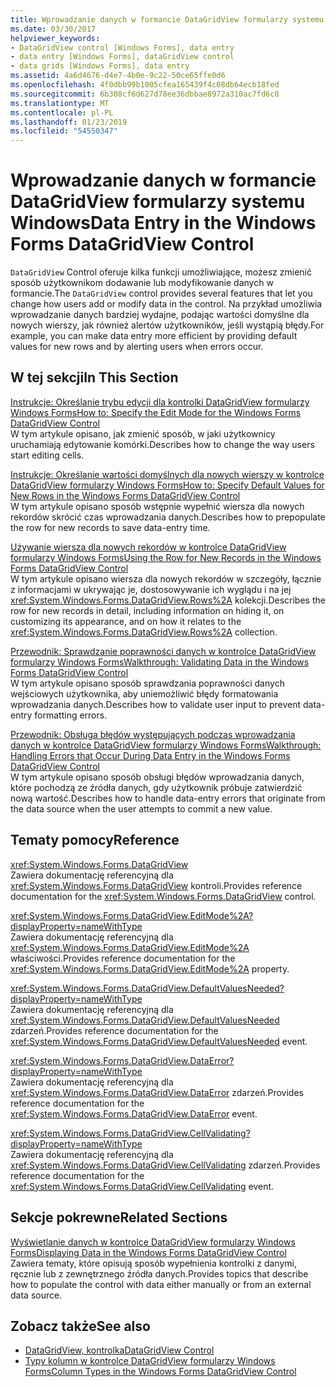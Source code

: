 ```yaml
---
title: Wprowadzanie danych w formancie DataGridView formularzy systemu Windows
ms.date: 03/30/2017
helpviewer_keywords:
- DataGridView control [Windows Forms], data entry
- data entry [Windows Forms], dataGridView control
- data grids [Windows Forms], data entry
ms.assetid: 4a6d4676-d4e7-4b0e-9c22-50ce65ffe0d6
ms.openlocfilehash: 4f0dbb99b1005cfea165439f4c08db64ecb18fed
ms.sourcegitcommit: 6b308cf6d627d78ee36dbbae8972a310ac7fd6c8
ms.translationtype: MT
ms.contentlocale: pl-PL
ms.lasthandoff: 01/23/2019
ms.locfileid: "54550347"
---
```

# <a name="data-entry-in-the-windows-forms-datagridview-control"></a><span data-ttu-id="48ece-102">Wprowadzanie danych w formancie DataGridView formularzy systemu Windows</span><span class="sxs-lookup"><span data-stu-id="48ece-102">Data Entry in the Windows Forms DataGridView Control</span></span>
<span data-ttu-id="48ece-103">`DataGridView` Control oferuje kilka funkcji umożliwiające, możesz zmienić sposób użytkownikom dodawanie lub modyfikowanie danych w formancie.</span><span class="sxs-lookup"><span data-stu-id="48ece-103">The `DataGridView` control provides several features that let you change how users add or modify data in the control.</span></span> <span data-ttu-id="48ece-104">Na przykład umożliwia wprowadzanie danych bardziej wydajne, podając wartości domyślne dla nowych wierszy, jak również alertów użytkowników, jeśli wystąpią błędy.</span><span class="sxs-lookup"><span data-stu-id="48ece-104">For example, you can make data entry more efficient by providing default values for new rows and by alerting users when errors occur.</span></span>  
  
## <a name="in-this-section"></a><span data-ttu-id="48ece-105">W tej sekcji</span><span class="sxs-lookup"><span data-stu-id="48ece-105">In This Section</span></span>  
 [<span data-ttu-id="48ece-106">Instrukcje: Określanie trybu edycji dla kontrolki DataGridView formularzy Windows Forms</span><span class="sxs-lookup"><span data-stu-id="48ece-106">How to: Specify the Edit Mode for the Windows Forms DataGridView Control</span></span>](../../../../docs/framework/winforms/controls/how-to-specify-the-edit-mode-for-the-windows-forms-datagridview-control.md)  
 <span data-ttu-id="48ece-107">W tym artykule opisano, jak zmienić sposób, w jaki użytkownicy uruchamiają edytowanie komórki.</span><span class="sxs-lookup"><span data-stu-id="48ece-107">Describes how to change the way users start editing cells.</span></span>  
  
 [<span data-ttu-id="48ece-108">Instrukcje: Określanie wartości domyślnych dla nowych wierszy w kontrolce DataGridView formularzy Windows Forms</span><span class="sxs-lookup"><span data-stu-id="48ece-108">How to: Specify Default Values for New Rows in the Windows Forms DataGridView Control</span></span>](../../../../docs/framework/winforms/controls/specify-default-values-for-new-rows-in-the-datagrid.md)  
 <span data-ttu-id="48ece-109">W tym artykule opisano sposób wstępnie wypełnić wiersza dla nowych rekordów skrócić czas wprowadzania danych.</span><span class="sxs-lookup"><span data-stu-id="48ece-109">Describes how to prepopulate the row for new records to save data-entry time.</span></span>  
  
 [<span data-ttu-id="48ece-110">Używanie wiersza dla nowych rekordów w kontrolce DataGridView formularzy Windows Forms</span><span class="sxs-lookup"><span data-stu-id="48ece-110">Using the Row for New Records in the Windows Forms DataGridView Control</span></span>](../../../../docs/framework/winforms/controls/using-the-row-for-new-records-in-the-windows-forms-datagridview-control.md)  
 <span data-ttu-id="48ece-111">W tym artykule opisano wiersza dla nowych rekordów w szczegóły, łącznie z informacjami w ukrywając je, dostosowywanie ich wyglądu i na jej <xref:System.Windows.Forms.DataGridView.Rows%2A> kolekcji.</span><span class="sxs-lookup"><span data-stu-id="48ece-111">Describes the row for new records in detail, including information on hiding it, on customizing its appearance, and on how it relates to the <xref:System.Windows.Forms.DataGridView.Rows%2A> collection.</span></span>  
  
 [<span data-ttu-id="48ece-112">Przewodnik: Sprawdzanie poprawności danych w kontrolce DataGridView formularzy Windows Forms</span><span class="sxs-lookup"><span data-stu-id="48ece-112">Walkthrough: Validating Data in the Windows Forms DataGridView Control</span></span>](../../../../docs/framework/winforms/controls/walkthrough-validating-data-in-the-windows-forms-datagridview-control.md)  
 <span data-ttu-id="48ece-113">W tym artykule opisano sposób sprawdzania poprawności danych wejściowych użytkownika, aby uniemożliwić błędy formatowania wprowadzania danych.</span><span class="sxs-lookup"><span data-stu-id="48ece-113">Describes how to validate user input to prevent data-entry formatting errors.</span></span>  
  
 [<span data-ttu-id="48ece-114">Przewodnik: Obsługa błędów występujących podczas wprowadzania danych w kontrolce DataGridView formularzy Windows Forms</span><span class="sxs-lookup"><span data-stu-id="48ece-114">Walkthrough: Handling Errors that Occur During Data Entry in the Windows Forms DataGridView Control</span></span>](../../../../docs/framework/winforms/controls/handling-errors-that-occur-during-data-entry-in-the-datagrid.md)  
 <span data-ttu-id="48ece-115">W tym artykule opisano sposób obsługi błędów wprowadzania danych, które pochodzą ze źródła danych, gdy użytkownik próbuje zatwierdzić nową wartość.</span><span class="sxs-lookup"><span data-stu-id="48ece-115">Describes how to handle data-entry errors that originate from the data source when the user attempts to commit a new value.</span></span>  
  
## <a name="reference"></a><span data-ttu-id="48ece-116">Tematy pomocy</span><span class="sxs-lookup"><span data-stu-id="48ece-116">Reference</span></span>  
 <xref:System.Windows.Forms.DataGridView>  
 <span data-ttu-id="48ece-117">Zawiera dokumentację referencyjną dla <xref:System.Windows.Forms.DataGridView> kontroli.</span><span class="sxs-lookup"><span data-stu-id="48ece-117">Provides reference documentation for the <xref:System.Windows.Forms.DataGridView> control.</span></span>  
  
 <xref:System.Windows.Forms.DataGridView.EditMode%2A?displayProperty=nameWithType>  
 <span data-ttu-id="48ece-118">Zawiera dokumentację referencyjną dla <xref:System.Windows.Forms.DataGridView.EditMode%2A> właściwości.</span><span class="sxs-lookup"><span data-stu-id="48ece-118">Provides reference documentation for the <xref:System.Windows.Forms.DataGridView.EditMode%2A> property.</span></span>  
  
 <xref:System.Windows.Forms.DataGridView.DefaultValuesNeeded?displayProperty=nameWithType>  
 <span data-ttu-id="48ece-119">Zawiera dokumentację referencyjną dla <xref:System.Windows.Forms.DataGridView.DefaultValuesNeeded> zdarzeń.</span><span class="sxs-lookup"><span data-stu-id="48ece-119">Provides reference documentation for the <xref:System.Windows.Forms.DataGridView.DefaultValuesNeeded> event.</span></span>  
  
 <xref:System.Windows.Forms.DataGridView.DataError?displayProperty=nameWithType>  
 <span data-ttu-id="48ece-120">Zawiera dokumentację referencyjną dla <xref:System.Windows.Forms.DataGridView.DataError> zdarzeń.</span><span class="sxs-lookup"><span data-stu-id="48ece-120">Provides reference documentation for the <xref:System.Windows.Forms.DataGridView.DataError> event.</span></span>  
  
 <xref:System.Windows.Forms.DataGridView.CellValidating?displayProperty=nameWithType>  
 <span data-ttu-id="48ece-121">Zawiera dokumentację referencyjną dla <xref:System.Windows.Forms.DataGridView.CellValidating> zdarzeń.</span><span class="sxs-lookup"><span data-stu-id="48ece-121">Provides reference documentation for the <xref:System.Windows.Forms.DataGridView.CellValidating> event.</span></span>  
  
## <a name="related-sections"></a><span data-ttu-id="48ece-122">Sekcje pokrewne</span><span class="sxs-lookup"><span data-stu-id="48ece-122">Related Sections</span></span>  
 [<span data-ttu-id="48ece-123">Wyświetlanie danych w kontrolce DataGridView formularzy Windows Forms</span><span class="sxs-lookup"><span data-stu-id="48ece-123">Displaying Data in the Windows Forms DataGridView Control</span></span>](../../../../docs/framework/winforms/controls/displaying-data-in-the-windows-forms-datagridview-control.md)  
 <span data-ttu-id="48ece-124">Zawiera tematy, które opisują sposób wypełnienia kontrolki z danymi, ręcznie lub z zewnętrznego źródła danych.</span><span class="sxs-lookup"><span data-stu-id="48ece-124">Provides topics that describe how to populate the control with data either manually or from an external data source.</span></span>  
  
## <a name="see-also"></a><span data-ttu-id="48ece-125">Zobacz także</span><span class="sxs-lookup"><span data-stu-id="48ece-125">See also</span></span>
- [<span data-ttu-id="48ece-126">DataGridView, kontrolka</span><span class="sxs-lookup"><span data-stu-id="48ece-126">DataGridView Control</span></span>](../../../../docs/framework/winforms/controls/datagridview-control-windows-forms.md)
- [<span data-ttu-id="48ece-127">Typy kolumn w kontrolce DataGridView formularzy Windows Forms</span><span class="sxs-lookup"><span data-stu-id="48ece-127">Column Types in the Windows Forms DataGridView Control</span></span>](../../../../docs/framework/winforms/controls/column-types-in-the-windows-forms-datagridview-control.md)
